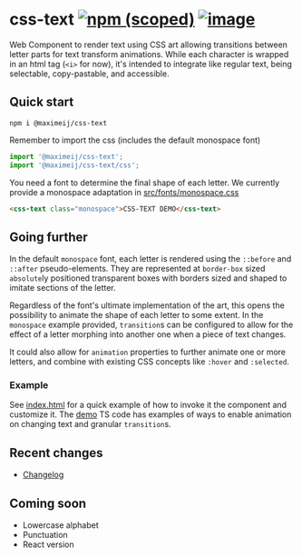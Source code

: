 # css-text [![npm (scoped)](https://img.shields.io/npm/v/@maximeij/css-text?color=green&label=npm%20package&logo=logo)](https://www.npmjs.com/package/@maximeij/css-text) [![image](http://vanilla-js.com/assets/button.png)](http://vanilla-js.com/)

Web Component to render text using CSS art allowing transitions between letter parts for text transform animations. While each character is wrapped in an html tag (`<i>` for now), it's intended to integrate like regular text, being selectable, copy-pastable, and accessible.

## Quick start

```npm
npm i @maximeij/css-text
```

Remember to import the css (includes the default monospace font)

```typescript
import '@maximeij/css-text';
import '@maximeij/css-text/css';
```

You need a font to determine the final shape of each letter. We currently provide a monospace adaptation in [src/fonts/monospace.css](src/fonts/monospace.css)

```html
<css-text class="monospace">CSS-TEXT DEMO</css-text>
```

## Going further

In the default `monospace` font, each letter is rendered using the `::before` and `::after` pseudo-elements. They are represented at `border-box` sized `absolute`ly positioned transparent boxes with borders sized and shaped to imitate sections of the letter.

Regardless of the font's ultimate implementation of the art, this opens the possibility to animate the shape of each letter to some extent. In the `monospace` example provided, `transition`s can be configured to allow for the effect of a letter morphing into another one when a piece of text changes.

It could also allow for `animation` properties to further animate one or more letters, and combine with existing CSS concepts like `:hover` and `:selected`.

### Example

See [index.html](index.html) for a quick example of how to invoke it the component and customize it. The [demo](demo/main.ts) TS code has examples of ways to enable animation on changing text and granular `transition`s.

## Recent changes

- [Changelog](CHANGELOG.md)

## Coming soon

- Lowercase alphabet
- Punctuation
- React version
